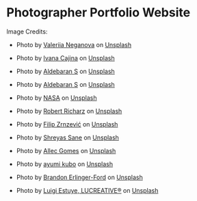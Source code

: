 <h1>Photographer Portfolio Website</h1>

Image Credits:

- Photo by <a href="https://unsplash.com/@neganova?utm_content=creditCopyText&utm_medium=referral&utm_source=unsplash">Valeriia Neganova</a> on <a href="https://unsplash.com/photos/an-aerial-view-of-houses-in-the-woods-TdEs32gq79A?utm_content=creditCopyText&utm_medium=referral&utm_source=unsplash">Unsplash</a>
  
- Photo by <a href="https://unsplash.com/@von_co?utm_content=creditCopyText&utm_medium=referral&utm_source=unsplash">Ivana Cajina</a> on <a href="https://unsplash.com/photos/milky-way-asuyh-_ZX54?utm_content=creditCopyText&utm_medium=referral&utm_source=unsplash">Unsplash</a>
  
- Photo by <a href="https://unsplash.com/@aldebarans?utm_content=creditCopyText&utm_medium=referral&utm_source=unsplash">Aldebaran S</a> on <a href="https://unsplash.com/photos/blue-and-black-galaxy-digital-wallpaper-qtRF_RxCAo0?utm_content=creditCopyText&utm_medium=referral&utm_source=unsplash">Unsplash</a>
  
- Photo by <a href="https://unsplash.com/@aldebarans?utm_content=creditCopyText&utm_medium=referral&utm_source=unsplash">Aldebaran S</a> on <a href="https://unsplash.com/photos/purple-and-black-galaxy-illustration-uXchDIKs4qI?utm_content=creditCopyText&utm_medium=referral&utm_source=unsplash">Unsplash</a>
  
- Photo by <a href="https://unsplash.com/@nasa?utm_content=creditCopyText&utm_medium=referral&utm_source=unsplash">NASA</a> on <a href="https://unsplash.com/photos/view-of-earth-and-satellite-yZygONrUBe8?utm_content=creditCopyText&utm_medium=referral&utm_source=unsplash">Unsplash</a>

- Photo by <a href="https://unsplash.com/@robertricharz?utm_content=creditCopyText&utm_medium=referral&utm_source=unsplash">Robert Richarz</a> on <a href="https://unsplash.com/photos/man-holding-dslr-camera-fVsPF_SNIS4?utm_content=creditCopyText&utm_medium=referral&utm_source=unsplash">Unsplash</a>
  
- Photo by <a href="https://unsplash.com/@filipz?utm_content=creditCopyText&utm_medium=referral&utm_source=unsplash">Filip Zrnzević</a> on <a href="https://unsplash.com/photos/a-mountain-with-a-road-going-through-it-tj2uU85m_q4?utm_content=creditCopyText&utm_medium=referral&utm_source=unsplash">Unsplash</a>
  
- Photo by <a href="https://unsplash.com/@shreyasdbz?utm_content=creditCopyText&utm_medium=referral&utm_source=unsplash">Shreyas Sane</a> on <a href="https://unsplash.com/photos/a-person-riding-a-horse-at-sunset-with-birds-in-the-sky-GJA4yq1fG4A?utm_content=creditCopyText&utm_medium=referral&utm_source=unsplash">Unsplash</a>
  
- Photo by <a href="https://unsplash.com/@allecgomes?utm_content=creditCopyText&utm_medium=referral&utm_source=unsplash">Allec Gomes</a> on <a href="https://unsplash.com/photos/a-close-up-of-a-fruit-on-a-pink-background-Ndutfk-jjLc?utm_content=creditCopyText&utm_medium=referral&utm_source=unsplash">Unsplash</a>
  
- Photo by <a href="https://unsplash.com/@ayumikubo?utm_content=creditCopyText&utm_medium=referral&utm_source=unsplash">ayumi kubo</a> on <a href="https://unsplash.com/photos/a-city-street-filled-with-lots-of-traffic-at-night-9GFlwKdYrto?utm_content=creditCopyText&utm_medium=referral&utm_source=unsplash">Unsplash</a>
  
- Photo by <a href="https://unsplash.com/@beeford?utm_content=creditCopyText&utm_medium=referral&utm_source=unsplash">Brandon Erlinger-Ford</a> on <a href="https://unsplash.com/photos/person-holding-dslr-camera-jL8QFwnuOcQ?utm_content=creditCopyText&utm_medium=referral&utm_source=unsplash">Unsplash</a>
  
- Photo by <a href="https://unsplash.com/@lucreative?utm_content=creditCopyText&utm_medium=referral&utm_source=unsplash">Luigi Estuye, LUCREATIVE®</a> on <a href="https://unsplash.com/photos/man-in-gray-long-sleeve-shirt-and-black-shorts-sitting-on-brown-wooden-bench-during-daytime-HVK4t3leM1I?utm_content=creditCopyText&utm_medium=referral&utm_source=unsplash">Unsplash</a>
  